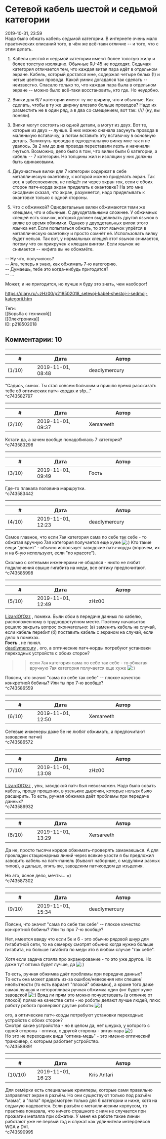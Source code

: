 Сетевой кабель шестой и седьмой категории
=========================================

  
2019-10-31, 23:59  
 Надо было обжать кабель седьмой категории. В интернете очень мало практических описаний того, в чём же всё-таки отличие -- и того, что с этим делать.   
   
 1. Кабели шестой и седьмой категории имеют более толстую жилу и более толстую изоляцию. Обычные RJ-45 не подходят. Седьмая категория отличается тем, что каждая витая пара идёт в отдельном экране. Кабель, который достался мне, содержал четыре белых (!) и четые цветных провода. Какой умник догадался так сделать -- неизвестно. Спасало только то, что каждая пара была в отдельном экране -- можно было всё-таки восстановить, кто где. Но неудобно.   
   
 2. Вилки для 6/7 категории имеют ту же ширину, что и обычные. Как сделать, чтобы в ту же ширину влезало больше проводов? Надо их разместить не в один ряд, а в два со смещением, вот так: /\/\/\/ (ну, вы поняли).   
   
 3. Вилки могут состоять из одной детали, а могут из двух. Вот те, которые из двух -- лучше. В них можно сначала засунуть провода в маленькую вставочку, а потом вставить эту вставочку в основную деталь. Запихнуть провода в однодетальную вилку мне так и не удалось. За 2 мм до дна провода переставали лезть и начинали гнуться. Возможно, дело было в том, что вилки были 6 категории, а кабель -- 7 категории. Но толщины жил и изоляции у них должны быть одинаковыми.   
   
 4. Двухчастные вилки для 7 категории содержат в себе металлическую окантовку, к которой можно приделать экран. Так вот, я забеспокоился, не пойдёт ли через экран ток, если с обоих сторон патч-корда экран приделать к окантовке? На это мне сисадмин сказал, что экран, разумеется, надо приделывать к окантовке только с одной стороны.   
   
 5. Что с обжимкой? Однодетальные вилки обжимаются теми же клещами, что и обычные. С двухдетальными сложнее. У обжимных клещей есть язычок, который должен выдавливать другой язычок в вилке во время обжимки. Однако у двухдетальных вилок этого язычка нет. Если попытаться обжать, то этот язычок упрётся в металлическую окантовку и просто сомнёт её. Использовать вилку будет нельзя. Так вот, у нормальных клещей этот язычок снимается, потому что он прикручен к клещам винтом. Если язычок не снимается -- нифига вы не обожмёте.   
   
 -- Ну что, получилось?   
 -- Ага, теперь я знаю, как обжимать 7-ю категорию.   
 -- Думаешь, тебе это когда-нибудь пригодится?   
 -- ...   
   
 Может, и не пригодится, но лучше я буду это знать, чем наоборот!   
  
<https://diary.ru/~zHz00/p218502018_setevoj-kabel-shestoj-i-sedmoj-kategorii.htm>  
  
Теги:  
[[Борьба с техникой]]  
[[Электроника]]  
ID: p218502018  


Комментарии: 10
---------------

  


---



|         #         |              Дата              |                     Автор                     |           ID           |
| --- | --- | --- | --- |
| (1/10) | 2019-11-01, 08:48 | deadlymercury | c743582797 |

  
 "Садись, сынок. Ты стал совсем большим и пришло время рассказать тебе об оптических патч-кордах и sfp..."   
 ^c743582797

---



|         #         |              Дата              |                     Автор                     |           ID           |
| --- | --- | --- | --- |
| (2/10) | 2019-11-01, 09:37 | Xersareeth | c743583298 |

  
 Кстати да, а зачем вообще понадобилась 7 категория?   
 ^c743583298

---



|         #         |              Дата              |                     Автор                     |           ID           |
| --- | --- | --- | --- |
| (3/10) | 2019-11-01, 09:49 | Гость | c743583442 |

  
 Где-то плакала половина маршрутки.   
 ^c743583442

---



|         #         |              Дата              |                     Автор                     |           ID           |
| --- | --- | --- | --- |
| (4/10) | 2019-11-01, 12:23 | deadlymercury | c743585998 |

  
 Самое главное, что если 7ая категория сама по себе так себе - то обжатая вручную 7ая категория получается еще хуже ![:)](http://static.diary.ru/picture/3.gif) Кто такие вещи "делает" - обычно использует заводские патч-корды (впрочем, их и на 6-ую используют, если "по красоте").   
   
 Сколько с сетевыми инженерами не общался - никто не любит подключения свыше гигабита на меди, все оптику предпочитают.   
 ^c743585998

---



|         #         |              Дата              |                     Автор                     |           ID           |
| --- | --- | --- | --- |
| (5/10) | 2019-11-01, 12:49 | zHz00 | c743586559 |

  
  [LizardOfOzz](http://LizardsBurrow.diary.ru "One more night")  , помехи. Были сбои в передаче данных по кабелю, расположенному в труднодоступном месте. Поэтому начальство решило закрыть вопрос окончательно: (а) заменить кабель на случай, если кабель перебит (б) поставить кабель с экраном на случай, если дело в помехах.   
  **Гость**  , не понял.   
  [deadlymercury](http://crazysupp.diary.ru "Записки безумного саппорта")  , ого, а оптические патч-корды потребуют установки переходных устройств с обоих сторон?   
   
 >>если 7ая категория сама по себе так себе - то обжатая вручную 7ая категория получается еще хуже ![:)](http://static.diary.ru/picture/3.gif)   
   
 Поясни, что значит "сама по себе так себе" -- плохое качество конкретной бобины? Или ты про 7-ю вообще?   
 ^c743586559

---



|         #         |              Дата              |                     Автор                     |           ID           |
| --- | --- | --- | --- |
| (6/10) | 2019-11-01, 12:50 | Xersareeth | c743586572 |

  
 Сетевые инженеры даже 5e не любят обжимать, а предпочитают заводские патчи)   
 ^c743586572

---



|         #         |              Дата              |                     Автор                     |           ID           |
| --- | --- | --- | --- |
| (7/10) | 2019-11-01, 13:08 | zHz00 | c743586932 |

  
  [LizardOfOzz](http://LizardsBurrow.diary.ru "One more night")  , увы, заводской патч был невозможен. Надо было совать кабель, прошу прощения, в узенькие дырочки, которые нельзя было расширить. То есть, ручная обжимка даёт проблемы при передаче данных?   
 ^c743586932

---



|         #         |              Дата              |                     Автор                     |           ID           |
| --- | --- | --- | --- |
| (8/10) | 2019-11-01, 13:29 | Xersareeth | c743587302 |

  
 Да не, просто тысячи кордов обжимать-проверять заманаешься. А для прокладки стационарных линий через всякие узости я бы предложил заводить кабель на патч-панель (бывают наборные, с модулями разных типов), а дальше, опять же, заводским патчкордом до изъделия.   
   
 Но это, ясное дело, мечты... =)   
 ^c743587302

---



|         #         |              Дата              |                     Автор                     |           ID           |
| --- | --- | --- | --- |
| (9/10) | 2019-11-01, 15:34 | deadlymercury | c743589891 |

  
    
 Поясни, что значит "сама по себе так себе" -- плохое качество конкретной бобины? Или ты про 7-ю вообще?    
   
 Нет, имеется ввиду что если 5е и 6 - это обычно рядовой шнур для гигабитной сети, то на семерку смотрят обычно когда нужно больше гигабита, но больше гигабита по меди это в любом случае "так себе".   
   
 Хотя если задача стояла про экранирование - то это уже другое. Но даже тут оптика будет лучше, да ![:)](http://static.diary.ru/picture/3.gif)   
   
  То есть, ручная обжимка даёт проблемы при передаче данных?    
 То есть она может давать из-за ошибок/невезения или спешки/неопытности (то есть вариант "плохой" обжимки), а кроме того даже самая лучшая и неторопливая ручная обжимка один фиг будет хуже заводской ![:)](http://static.diary.ru/picture/3.gif) Вряд ли прям это можно почувствовать (в отличие от плохой) прямо на качестве сети - но роботы делают лучше людей, плюс работу робота проверяют другие роботы ![:)](http://static.diary.ru/picture/3.gif)   
   
  ого, а оптические патч-корды потребуют установки переходных устройств с обоих сторон?    
 Смотря какие устройства - но в целом да, нет шнурка, у которого с одной стороны - оптика, с другой стороны - витая пара ![:)](http://static.diary.ru/picture/3.gif)   
 Но это не переходник вида "оптика-медь" - это именно оптический трансивер, с которым работает устройство.   
 ^c743589891

---



|         #         |              Дата              |                     Автор                     |           ID           |
| --- | --- | --- | --- |
| (10/10) | 2019-11-01, 16:23 | Kris Antari | c743590995 |

  
 Для семёрки есть специальные кримперы, которые сами правильно заправляют экран в разъём. Но они существуют только под разъём "мама", а "папа" предусмотрен только для 6 категории и ниже, хотя на седьмую надевается. Если разъём с металлическим корпусом, то практика показала, что ничего страшного с ним не случается при прожатии металла при обжатии. У меня на работе такие линии работают уже не первый год и служат как удлинители интерфейсов WGA и DVI.   
 ^c743590995